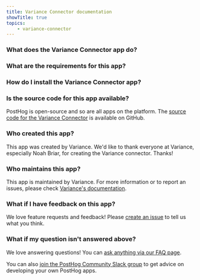 ```yaml
---
title: Variance Connector documentation
showTitle: true
topics:
    - variance-connector
---
```


### What does the Variance Connector app do?


### What are the requirements for this app?


### How do I install the Variance Connector app?


### Is the source code for this app available?

PostHog is open-source and so are all apps on the platform. The [source code for the Variance Connector](https://github.com/PostHog/posthog-variance-plugin) is available on GitHub. 

### Who created this app?

This app was created by Variance. We'd like to thank everyone at Variance, especially Noah Briar, for creating the Variance connector. Thanks!

### Who maintains this app?

This app is maintained by Variance. For more information or to report an issues, please check [Variance's documentation](https://www.variance.com/docs/posthog).

### What if I have feedback on this app?

We love feature requests and feedback! Please [create an issue](https://github.com/PostHog/posthog/issues/new?assignees=&labels=enhancement%2C+feature&template=feature_request.md) to tell us what you think. 

### What if my question isn't answered above?

We love answering questions! You can [ask anything via our FAQ page](/questions). 

You can also [join the PostHog Community Slack group](/slack) to get advice on developing your own PostHog apps.